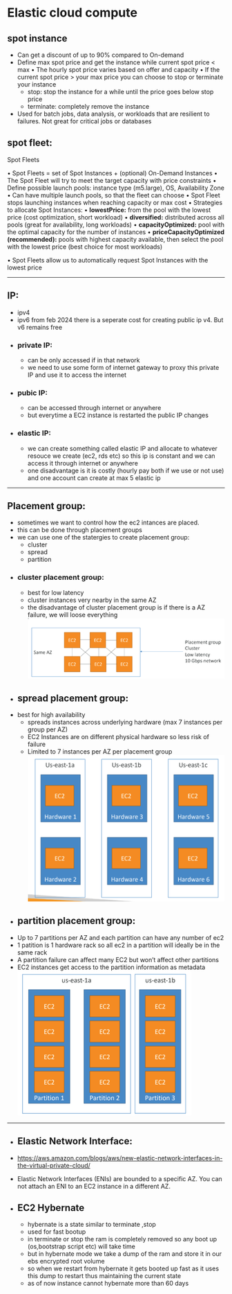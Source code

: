 # Elastic cloud compute

## spot instance
- Can get a discount of up to 90% compared to On-demand
- Define max spot price and get the instance while current spot price < max
• The hourly spot price varies based on offer and capacity
• If the current spot price > your max price you can choose to stop or terminate your instance
  - stop: stop the instance for a while until the price goes below stop price
  - terminate: completely remove the instance
- Used for batch jobs, data analysis, or workloads that are resilient to failures. Not great for critical jobs or databases
## spot fleet:
Spot Fleets

• Spot Fleets = set of Spot Instances + (optional) On-Demand Instances
• The Spot Fleet will try to meet the target capacity with price constraints
• Define possible launch pools: instance type (m5.large), OS, Availability Zone
• Can have multiple launch pools, so that the fleet can choose
• Spot Fleet stops launching instances when reaching capacity or max cost
• Strategies to allocate Spot Instances:
• **lowestPrice:** from the pool with the lowest price (cost optimization, short workload)
• **diversified:** distributed across all pools (great for availability, long workloads)
• **capacityOptimized:** pool with the optimal capacity for the number of instances
• **priceCapacityOptimized (recommended):** pools with highest capacity available, then select
the pool with the lowest price (best choice for most workloads)

• Spot Fleets allow us to automatically request Spot Instances with the lowest price

---
## IP:
- ipv4
- ipv6
from feb 2024 there is a seperate cost for creating public ip v4. But v6 remains free
- ### private IP:
    - can be only accessed if in that network
    - we need to use some form of internet gateway to proxy this private IP and use it to access the internet
- ### pubic IP:
    - can be accessed through internet or anywhere
    - but everytime a EC2 instance is restarted the public IP changes
- ### elastic IP:
    - we can create something called elastic IP and allocate to whatever resouce we create (ec2, rds etc) so this ip is constant and we can access it through internet or anywhere
    - one disadvantage is it is costly (hourly pay both if we use or not use) and one account can create at max 5 elastic ip
 
 ---

## Placement group:
- sometimes we want to control how the ec2 intances are placed.
- this can be done through placement groups
- we can use one of the statergies to create placement group:
  - cluster
  - spread
  - partition
- ### cluster placement group:
  - best for low latency
  - cluster instances very nearby in the same AZ
  - the disadvantage of cluster placement group is if there is a AZ failure, we will loose everything
  ![cluster](img/0.png)
- ## spread placement group:
- best for high availability
  - spreads instances across underlying hardware (max 7 instances per
group per AZ)
  - EC2 Instances are on different physical hardware so less risk of failure
  - Limited to 7 instances per AZ per placement group
  ![spread](img/2.png)
- ## partition placement group:
- Up to 7 partitions per AZ and each partition can have any number of ec2
- 1 patition is 1 hardware rack so all ec2 in a partition will ideally be in the same rack
- A partition failure can affect many EC2 but won’t affect other partitions
- EC2 instances get access to the partition information as metadata
  ![partition](img/3.png)
---
- ## Elastic Network Interface:
- https://aws.amazon.com/blogs/aws/new-elastic-network-interfaces-in-the-virtual-private-cloud/
- Elastic Network Interfaces (ENIs) are bounded to a specific AZ. You can not attach an ENI to an EC2 instance in a different AZ.

- ## EC2 Hybernate
  - hybernate is a state similar to terminate ,stop
  - used for fast bootup
  - in terminate or stop the ram is completely removed so any boot up (os,bootstrap script etc) will take time
  - but in hybernate mode we take a dump of the ram and store it  in our ebs encrypted root volume
  - so when we restart from hybernate it gets booted up fast as it uses this dump to restart thus maintaining the current state
  - as of now instance cannot hybernate more than 60 days
